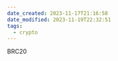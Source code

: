 ```yaml
---
date_created: 2023-11-17T21:16:58
date_modified: 2023-11-19T22:32:51
tags:
  - crypto
---
```


BRC20
